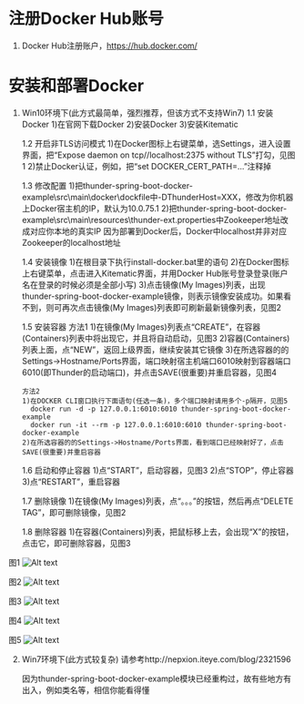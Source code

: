 # 注册Docker Hub账号
1. Docker Hub注册账户，https://hub.docker.com/

# 安装和部署Docker
1. Win10环境下(此方式最简单，强烈推荐，但该方式不支持Win7)
   1.1 安装Docker
       1)在官网下载Docker
       2)安装Docker
       3)安装Kitematic

   1.2 开启非TLS访问模式
       1)在Docker图标上右键菜单，选Settings，进入设置界面，把“Expose daemon on tcp//localhost:2375 without TLS”打勾，见图1
       2)禁止Docker认证，例如，把“set DOCKER_CERT_PATH=...”注释掉

   1.3 修改配置
       1)把thunder-spring-boot-docker-example\src\main\docker\dockfile中-DThunderHost=XXX，修改为你机器上Docker宿主机的IP，默认为10.0.75.1
       2)把thunder-spring-boot-docker-example\src\main\resources\thunder-ext.properties中Zookeeper地址改成对应你本地的真实IP
         因为部署到Docker后，Docker中localhost并非对应Zookeeper的localhost地址

   1.4 安装镜像
       1)在根目录下执行install-docker.bat里的语句
       2)在Docker图标上右键菜单，点击进入Kitematic界面，并用Docker Hub账号登录登录(账户名在登录的时候必须是全部小写)
       3)点击镜像(My Images)列表，出现thunder-spring-boot-docker-example镜像，则表示镜像安装成功。如果看不到，则可再次点击镜像(My Images)列表即可刷新最新镜像列表，见图2

   1.5 安装容器
       方法1
       1)在镜像(My Images)列表点“CREATE”，在容器(Containers)列表中将出现它，并且将自动启动，见图3
       2)容器(Containers)列表上面，点“NEW”，返回上级界面，继续安装其它镜像
       3)在所选容器的的Settings->Hostname/Ports界面，端口映射宿主机端口6010映射到容器端口6010(即Thunder的启动端口)，并点击SAVE(很重要)并重启容器，见图4

       方法2
       1)在DOCKER CLI窗口执行下面语句(任选一条)，多个端口映射请用多个-p隔开，见图5
         docker run -d -p 127.0.0.1:6010:6010 thunder-spring-boot-docker-example
         docker run -it --rm -p 127.0.0.1:6010:6010 thunder-spring-boot-docker-example
       2)在所选容器的的Settings->Hostname/Ports界面，看到端口已经映射好了，点击SAVE(很重要)并重启容器

   1.6 启动和停止容器
       1)点“START”，启动容器，见图3
       2)点“STOP”，停止容器
       3)点“RESTART”，重启容器

   1.7 删除镜像
       1)在镜像(My Images)列表，点“。。。”的按钮，然后再点“DELETE TAG”，即可删除镜像，见图2

   1.8 删除容器
       1)在容器(Containers)列表，把鼠标移上去，会出现“X”的按钮，点击它，即可删除容器，见图3

图1
![Alt text](https://github.com/Nepxion/Thunder/blob/master/Docker1.jpg)

图2
![Alt text](https://github.com/Nepxion/Thunder/blob/master/Docker2.jpg)

图3
![Alt text](https://github.com/Nepxion/Thunder/blob/master/Docker3.jpg)

图4
![Alt text](https://github.com/Nepxion/Thunder/blob/master/Docker4.jpg)

图5
![Alt text](https://github.com/Nepxion/Thunder/blob/master/Docker5.jpg)

2. Win7环境下(此方式较复杂)
   请参考http://nepxion.iteye.com/blog/2321596

   因为thunder-spring-boot-docker-example模块已经重构过，故有些地方有出入，例如类名等，相信你能看得懂